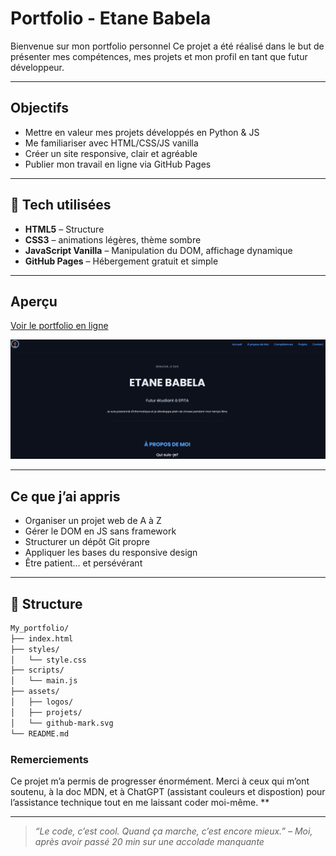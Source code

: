 # Portfolio - Etane Babela

Bienvenue sur mon portfolio personnel
Ce projet a été réalisé dans le but de présenter mes compétences, mes projets et mon profil en tant que futur développeur.

---

## Objectifs

- Mettre en valeur mes projets développés en Python & JS
- Me familiariser avec HTML/CSS/JS vanilla
- Créer un site responsive, clair et agréable
- Publier mon travail en ligne via GitHub Pages

---

## 🔧 Tech utilisées

- **HTML5** – Structure
- **CSS3** – animations légères, thème sombre
- **JavaScript Vanilla** – Manipulation du DOM, affichage dynamique
- **GitHub Pages** – Hébergement gratuit et simple

---

## Aperçu

[Voir le portfolio en ligne](https://etane27.github.io/My_portfolio/)

![Screenshot](assets/preview.png)

---

## Ce que j’ai appris

- Organiser un projet web de A à Z
- Gérer le DOM en JS sans framework
- Structurer un dépôt Git propre
- Appliquer les bases du responsive design
- Être patient... et persévérant 

---

## 📂 Structure

```bash
My_portfolio/
├── index.html
├── styles/
│   └── style.css
├── scripts/
│   └── main.js
├── assets/
│   ├── logos/
│   ├── projets/
│   └── github-mark.svg
└── README.md
```




### Remerciements

Ce projet m’a permis de progresser énormément. Merci à ceux qui m’ont soutenu, à la doc MDN, et à ChatGPT (assistant couleurs et dispostion) pour l’assistance technique tout en me laissant coder moi-même.
**

---

> *“Le code, c’est cool. Quand ça marche, c’est encore mieux.” – Moi, après avoir passé 20 min sur une accolade manquante*
